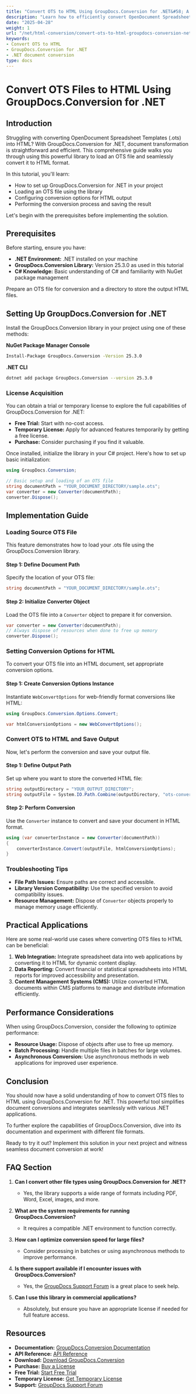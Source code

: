 ```yaml
---
title: "Convert OTS to HTML Using GroupDocs.Conversion for .NET&#58; A Comprehensive Guide"
description: "Learn how to efficiently convert OpenDocument Spreadsheet Templates (OTS) into HTML with GroupDocs.Conversion for .NET. Follow this step-by-step guide."
date: "2025-04-28"
weight: 1
url: "/net/html-conversion/convert-ots-to-html-groupdocs-conversion-net/"
keywords:
- Convert OTS to HTML
- GroupDocs.Conversion for .NET
- .NET document conversion
type: docs
---
```

# Convert OTS Files to HTML Using GroupDocs.Conversion for .NET

## Introduction

Struggling with converting OpenDocument Spreadsheet Templates (.ots) into HTML? With GroupDocs.Conversion for .NET, document transformation is straightforward and efficient. This comprehensive guide walks you through using this powerful library to load an OTS file and seamlessly convert it to HTML format.

In this tutorial, you'll learn:
- How to set up GroupDocs.Conversion for .NET in your project
- Loading an OTS file using the library
- Configuring conversion options for HTML output
- Performing the conversion process and saving the result

Let's begin with the prerequisites before implementing the solution.

## Prerequisites

Before starting, ensure you have:
- **.NET Environment:** .NET installed on your machine
- **GroupDocs.Conversion Library:** Version 25.3.0 as used in this tutorial
- **C# Knowledge:** Basic understanding of C# and familiarity with NuGet package management

Prepare an OTS file for conversion and a directory to store the output HTML files.

## Setting Up GroupDocs.Conversion for .NET

Install the GroupDocs.Conversion library in your project using one of these methods:

**NuGet Package Manager Console**
```bash
Install-Package GroupDocs.Conversion -Version 25.3.0
```

**.NET CLI**
```bash
dotnet add package GroupDocs.Conversion --version 25.3.0
```

### License Acquisition

You can obtain a trial or temporary license to explore the full capabilities of GroupDocs.Conversion for .NET:
- **Free Trial:** Start with no-cost access.
- **Temporary License:** Apply for advanced features temporarily by getting a free license.
- **Purchase:** Consider purchasing if you find it valuable.

Once installed, initialize the library in your C# project. Here's how to set up basic initialization:
```csharp
using GroupDocs.Conversion;

// Basic setup and loading of an OTS file
string documentPath = "YOUR_DOCUMENT_DIRECTORY/sample.ots";
var converter = new Converter(documentPath);
converter.Dispose();
```

## Implementation Guide

### Loading Source OTS File

This feature demonstrates how to load your .ots file using the GroupDocs.Conversion library.

#### Step 1: Define Document Path

Specify the location of your OTS file:
```csharp
string documentPath = "YOUR_DOCUMENT_DIRECTORY/sample.ots";
```

#### Step 2: Initialize Converter Object

Load the OTS file into a `Converter` object to prepare it for conversion.
```csharp
var converter = new Converter(documentPath);
// Always dispose of resources when done to free up memory
converter.Dispose();
```

### Setting Conversion Options for HTML

To convert your OTS file into an HTML document, set appropriate conversion options.

#### Step 1: Create Conversion Options Instance

Instantiate `WebConvertOptions` for web-friendly format conversions like HTML:
```csharp
using GroupDocs.Conversion.Options.Convert;

var htmlConversionOptions = new WebConvertOptions();
```

### Convert OTS to HTML and Save Output

Now, let's perform the conversion and save your output file.

#### Step 1: Define Output Path

Set up where you want to store the converted HTML file:
```csharp
string outputDirectory = "YOUR_OUTPUT_DIRECTORY";
string outputFile = System.IO.Path.Combine(outputDirectory, "ots-converted-to.html");
```

#### Step 2: Perform Conversion

Use the `Converter` instance to convert and save your document in HTML format.
```csharp
using (var converterInstance = new Converter(documentPath))
{
    converterInstance.Convert(outputFile, htmlConversionOptions);
}
```

### Troubleshooting Tips

- **File Path Issues:** Ensure paths are correct and accessible.
- **Library Version Compatibility:** Use the specified version to avoid compatibility issues.
- **Resource Management:** Dispose of `Converter` objects properly to manage memory usage efficiently.

## Practical Applications

Here are some real-world use cases where converting OTS files to HTML can be beneficial:
1. **Web Integration:** Integrate spreadsheet data into web applications by converting it to HTML for dynamic content display.
2. **Data Reporting:** Convert financial or statistical spreadsheets into HTML reports for improved accessibility and presentation.
3. **Content Management Systems (CMS):** Utilize converted HTML documents within CMS platforms to manage and distribute information efficiently.

## Performance Considerations

When using GroupDocs.Conversion, consider the following to optimize performance:
- **Resource Usage:** Dispose of objects after use to free up memory.
- **Batch Processing:** Handle multiple files in batches for large volumes.
- **Asynchronous Conversion:** Use asynchronous methods in web applications for improved user experience.

## Conclusion

You should now have a solid understanding of how to convert OTS files to HTML using GroupDocs.Conversion for .NET. This powerful tool simplifies document conversions and integrates seamlessly with various .NET applications.

To further explore the capabilities of GroupDocs.Conversion, dive into its documentation and experiment with different file formats.

Ready to try it out? Implement this solution in your next project and witness seamless document conversion at work!

## FAQ Section

1. **Can I convert other file types using GroupDocs.Conversion for .NET?**
   - Yes, the library supports a wide range of formats including PDF, Word, Excel, images, and more.

2. **What are the system requirements for running GroupDocs.Conversion?**
   - It requires a compatible .NET environment to function correctly.

3. **How can I optimize conversion speed for large files?**
   - Consider processing in batches or using asynchronous methods to improve performance.

4. **Is there support available if I encounter issues with GroupDocs.Conversion?**
   - Yes, the [GroupDocs Support Forum](https://forum.groupdocs.com/c/conversion/10) is a great place to seek help.

5. **Can I use this library in commercial applications?**
   - Absolutely, but ensure you have an appropriate license if needed for full feature access.

## Resources
- **Documentation:** [GroupDocs.Conversion Documentation](https://docs.groupdocs.com/conversion/net/)
- **API Reference:** [API Reference](https://reference.groupdocs.com/conversion/net/)
- **Download:** [Download GroupDocs.Conversion](https://releases.groupdocs.com/conversion/net/)
- **Purchase:** [Buy a License](https://purchase.groupdocs.com/buy)
- **Free Trial:** [Start Free Trial](https://releases.groupdocs.com/conversion/net/)
- **Temporary License:** [Get Temporary License](https://purchase.groupdocs.com/temporary-license/)
- **Support:** [GroupDocs Support Forum](https://forum.groupdocs.com/c/conversion/10)
